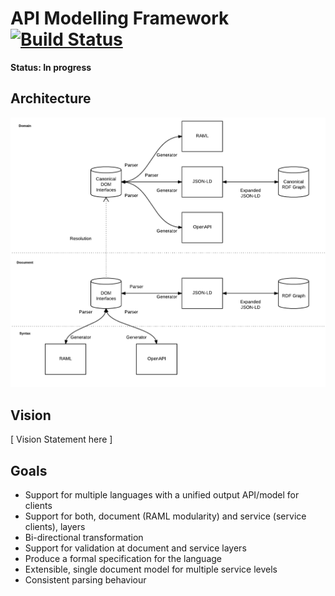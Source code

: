 # API Modelling Framework [![Build Status](https://travis-ci.com/mulesoft-labs/raml-framework.svg?token=ueejPvNfLJQ28ZqmJyUt&branch=master)](https://travis-ci.com/mulesoft-labs/raml-framework)

**Status: In progress**

## Architecture

![Architectural diagram](doc/images/arch.png)

## Vision

[ Vision Statement here ]

## Goals

- Support for multiple languages with a unified output API/model for clients
- Support for both, document (RAML modularity) and service (service clients), layers
- Bi-directional transformation
- Support for validation at document and service layers
- Produce a formal specification for the language
- Extensible, single document model for multiple service levels
- Consistent parsing behaviour
